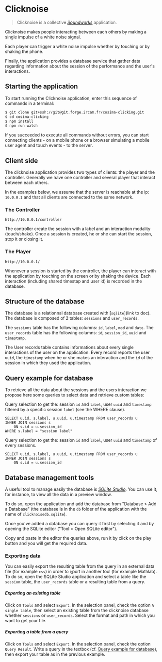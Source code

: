 # Clicknoise

> Clicknoise is a collective [*Soundworks*](https://github.com/collective-soundworks/soundworks/) application.

Clicknoise makes people interacting between each others by making a single impulse of a white noise signal.

Each player can trigger a white noise impulse whether by touching or by shaking the phone.

Finally, the application provides a database service that gather data regarding information about the session of the performance and the user's interactions.


## Starting the application

To start running the Clicknoise application, enter this sequence of commands in a terminal:

```sh
$ git clone git+ssh://git@git.forge.ircam.fr/cosima-clicking.git
$ cd cosima-clicking
$ npm install
$ npm run watch
```

If you succeeded to execute all commands without errors, you can start connecting clients - on a mobile phone or a browser simulating a mobile user agent and touch events - to the server.

## Client side

The clicknoise application provides two types of clients: the player and the controller.
Generally we have one controller and several player that interact between each others.

In the examples below, we assume that the server is reachable at the ip: `10.0.0.1` and that all clients are connected to the same network.

### The Controller

`http://10.0.0.1/controller`

The controller create the session with a label and an interaction modality (touch/shake).
Once a session is created, he or she can start the session, stop it or closing it.

### The Player

`http://10.0.0.1/`

Whenever a session is started by the controller, the player can interact with the application by touching on the screen or by shaking the device.
Each interaction (including shared timestap and user id) is recorded in the database.

## Structure of the database

The database is a relationnal database created with [`sqlite`](link to doc).
The database is composed of 2 tables: `sessions` and `user_records`.

The `sessions` table has the following columns: `id`, `label`, `mod` and `date`.
The `user_records` table has the following columns: `id`, `session_id`, `uuid` and `timestamp`.

The User records table contains informations about every single interactions of the user on the application. Every record reports the user `uuid`, the `timestamp` when he or she makes an interaction and the `id` of the session in which they used the application.

## Query example for database

To retrieve all the data about the sessions and the users interaction
we propose here some queries to select data and retrieve custom tables:

Query selection to get the: session `id` and `label`, user `uuid` and `timestamp`
filtered by a specific session `label` (see the WHERE clause).

```
SELECT u.id, s.label, u.uuid, u.timestamp FROM user_records u
INNER JOIN sessions s
    ON s.id = u.session_id
WHERE s.label = "session label"
```

Query selection to get the: session `id` and `label`, user `uuid` and `timestamp`
of every sessions.

```
SELECT u.id, s.label, u.uuid, u.timestamp FROM user_records u
INNER JOIN sessions s
    ON s.id = u.session_id
```

## Database management tools

A useful tool to manage easily the database is [*SQLite Studio*](http://sqlitestudio.pl).
You can use it, for instance, to view all the data in a preview window.

To do so, open the application and add the database from "Database > Add a Database" (the database is in the `db` folder of the application with the name of `clicknoisedb.sqlite`).

Once you've added a database you can query it first by selecting it and by opening the SQLite editor ("Tool > Open SQLite editor").

Copy and paste in the editor the queries above, run it by click on the play button and you will get the required data.

### Exporting data

You can easily export the resulting table from the query in an external data file (for example `csv`) in order to i;port in another tool (for example Mathlab). 
To do so, open the SQLite Studio application and select a table like the `session` table, the `user_records` table or a resulting table from a query.

##### Exporting an existing table

Click on `Tools` and select `Export`. In the selection panel, check the option `A single table`, then select an existing table from the clicknoise database whether `sessions` or `user_records`.
Select the format and path in which you want to get your file.

##### Exporting a table from a query

Click on `Tools` and select `Export`. In the selection panel, check the option `Query Result`. 
Write a query in the textbox (cf. [Query example for database](#query-example-for-database)), then export your table as in the previous example.




